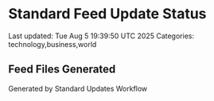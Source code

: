 # Standard Feed Update Status
Last updated: Tue Aug  5 19:39:50 UTC 2025
Categories: technology,business,world

## Feed Files Generated

Generated by Standard Updates Workflow
